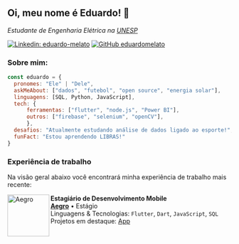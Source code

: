 ## Oi, meu nome é Eduardo! 👋
*Estudante de Engenharia Elétrica na [UNESP](https://www2.unesp.br)*  

[![Linkedin: eduardo-melato](https://img.shields.io/badge/-eduardomelato-blue?style=flat-square&logo=Linkedin&logoColor=white&link=https://www.linkedin.com/in/thaianebraga/)](https://www.linkedin.com/in/eduardo-melato/)
[![GitHub eduardomelato](https://img.shields.io/github/followers/eduardomelato?label=follow&style=social)](https://github.com/eduardomelato)

### Sobre mim:
```javascript
const eduardo = {
  pronomes: "Ele" | "Dele",
  askMeAbout: ["dados", "futebol", "open source", "energia solar"],
  linguagens: [SQL, Python, JavaScript],
  tech: {
      ferramentas: ["flutter", "node.js", "Power BI"],
      outros: ["firebase", "selenium", "openCV"],
      },
  desafios: "Atualmente estudando análise de dados ligado ao esporte!",
  funFact: "Estou aprendendo LIBRAS!"
}
```
### Experiência de trabalho
Na visão geral abaixo você encontrará minha experiência de trabalho mais recente:

[<img align="left" height="94px" width="94px" alt="Aegro" src="https://yt3.ggpht.com/WLE-A0hPY5NjT0t5CStfggki0_axM77L1sNvhCxEb1rPsIBpDi4AN14gGtZkV1nvPidnYvH_mA=s900-c-k-c0x00ffffff-no-rj"/>](https://aegro.com.br)

**Estagiário de Desenvolvimento Mobile** \
[**Aegro**](https://aegro.com.br) • Estágio \
Linguagens & Tecnologias: `Flutter`, `Dart`, `JavaScript`, `SQL` \
Projetos em destaque: [App](https://aegro.com.br)
<br/>
<br/>
